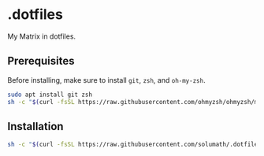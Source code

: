 # .dotfiles

My Matrix in dotfiles.

## Prerequisites

Before installing, make sure to install `git`, `zsh`, and `oh-my-zsh`.

```bash
sudo apt install git zsh
sh -c "$(curl -fsSL https://raw.githubusercontent.com/ohmyzsh/ohmyzsh/master/tools/install.sh)"
```

## Installation

```bash
sh -c "$(curl -fsSL https://raw.githubusercontent.com/solumath/.dotfiles/main/install.sh)"
```
